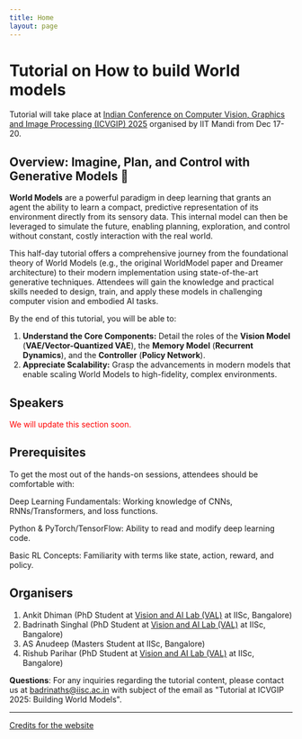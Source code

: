 ```yaml
---
title: Home
layout: page
---
```


# Tutorial on How to build World models 

Tutorial will take place at [Indian Conference on Computer Vision, Graphics and Image Processing (ICVGIP) 2025](https://icvgip.in/2025/) organised by IIT Mandi from Dec 17-20.

## Overview: Imagine, Plan, and Control with Generative Models 🚀

**World Models** are a powerful paradigm in deep learning that grants an agent the ability to learn a compact, predictive representation of its environment directly from its sensory data. This internal model can then be leveraged to simulate the future, enabling planning, exploration, and control without constant, costly interaction with the real world.

This half-day tutorial offers a comprehensive journey from the foundational theory of World Models (e.g., the original WorldModel paper and Dreamer architecture) to their modern implementation using state-of-the-art generative techniques. Attendees will gain the knowledge and practical skills needed to design, train, and apply these models in challenging computer vision and embodied AI tasks.


By the end of this tutorial, you will be able to:

1.  **Understand the Core Components:** Detail the roles of the **Vision Model** (**VAE/Vector-Quantized VAE**), the **Memory Model** (**Recurrent Dynamics**), and the **Controller** (**Policy Network**).
2.  **Appreciate Scalability:** Grasp the advancements in modern models that enable scaling World Models to high-fidelity, complex environments.


## Speakers
<span style="color: red;">We will update this section soon.</span>



## Prerequisites
To get the most out of the hands-on sessions, attendees should be comfortable with:

Deep Learning Fundamentals: Working knowledge of CNNs, RNNs/Transformers, and loss functions.

Python & PyTorch/TensorFlow: Ability to read and modify deep learning code.

Basic RL Concepts: Familiarity with terms like state, action, reward, and policy.



## Organisers
1. Ankit Dhiman (PhD Student at [Vision and AI Lab (VAL)](https://val.cds.iisc.ac.in/index.html) at IISc, Bangalore)
2. Badrinath Singhal (PhD Student at [Vision and AI Lab (VAL)](https://val.cds.iisc.ac.in/index.html) at IISc, Bangalore)
3. AS Anudeep (Masters Student at IISc, Bangalore)
4. Rishub Parihar (PhD Student at [Vision and AI Lab (VAL)](https://val.cds.iisc.ac.in/index.html) at IISc, Bangalore)

   
**Questions**: For any inquiries regarding the tutorial content, please contact us at [badrinaths@iisc.ac.in](badrinaths@iisc.ac.in) with subject of the email as "Tutorial at ICVGIP 2025: Building World Models".

------

[Credits for the website](https://github.com/evanwill/workshop-template-b)
